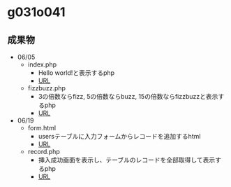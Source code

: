 # g031o041
## 成果物
* 06/05
   * index.php
      * Hello world!と表示するphp
      * [URL](http://153.126.169.140/g031o041/index.php)
   * fizzbuzz.php
      * 3の倍数ならfizz, 5の倍数ならbuzz, 15の倍数ならfizzbuzzと表示するphp
      * [URL](http://153.126.169.140/g031o041/fizzbuzz.php)
* 06/19
   * form.html
      * usersテーブルに入力フォームからレコードを追加するhtml
      * [URL](http://153.126.169.140/g031o041/form.html)
   * record.php
      * 挿入成功画面を表示し、テーブルのレコードを全部取得して表示するphp
      * [URL](http://153.126.169.140/g031o041/record.php)
